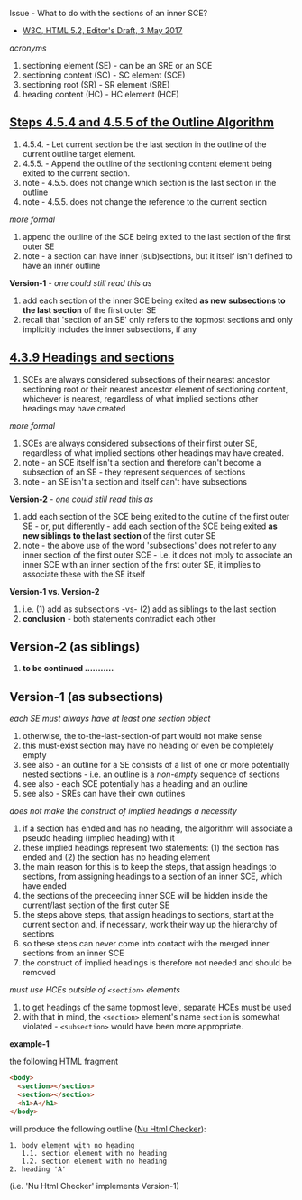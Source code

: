 
Issue - What to do with the sections of an inner SCE?

* [W3C, HTML 5.2, Editor's Draft, 3 May 2017](https://w3c.github.io/html)

*acronyms*

1. sectioning element (SE) - can be an SRE or an SCE
1. sectioning content (SC) - SC element (SCE)
1. sectioning root (SR) - SR element (SRE)
1. heading content (HC) - HC element (HCE)

## [Steps 4.5.4 and 4.5.5 of the Outline Algorithm](./outliner-steps.md)

1. 4.5.4. - Let current section be the last section in the outline of the current
   outline target element.
1. 4.5.5. - Append the outline of the sectioning content element being exited to
   the current section.
1. note - 4.5.5. does not change which section is the last section in the outline
1. note - 4.5.5. does not change the reference to the current section

*more formal*

1. append the outline of the SCE being exited to the last section of the first
   outer SE
1. note - a section can have inner (sub)sections, but it itself isn't defined to
   have an inner outline

**Version-1** - *one could still read this as*

1. add each section of the inner SCE being exited **as new subsections to the
   last section** of the first outer SE
1. recall that 'section of an SE' only refers to the topmost sections and only
   implicitly includes the inner subsections, if any

## [4.3.9 Headings and sections](https://w3c.github.io/html/sections.html#headings-and-sections)

1. SCEs are always considered subsections of their nearest ancestor sectioning
   root or their nearest ancestor element of sectioning content, whichever is
   nearest, regardless of what implied sections other headings may have created

*more formal*

1. SCEs are always considered subsections of their first outer SE, regardless of
   what implied sections other headings may have created.
1. note - an SCE itself isn't a section and therefore can't become a subsection
   of an SE - they represent sequences of sections
1. note - an SE isn't a section and itself can't have subsections

**Version-2** - *one could still read this as*

1. add each section of the SCE being exited to the outline of the first
   outer SE - or, put differently - add each section of the SCE being exited
   **as new siblings to the last section** of the first outer SE
1. note - the above use of the word 'subsections' does not refer to any inner
   section of the first outer SCE - i.e. it does not imply to associate an inner
   SCE with an inner section of the first outer SE, it implies to associate
   these with the SE itself

**Version-1 vs. Version-2**

1. i.e. (1) add as subsections -vs- (2) add as siblings to the last section
1. **conclusion** - both statements contradict each other

## Version-2 (as siblings)

1. **to be continued ...........**

## Version-1 (as subsections)

*each SE must always have at least one section object*

1. otherwise, the to-the-last-section-of part would not make sense
1. this must-exist section may have no heading or even be completely empty
1. see also - an outline for a SE consists of a list of one or more potentially
   nested sections - i.e. an outline is a *non-empty* sequence of sections
1. see also - each SCE potentially has a heading and an outline
1. see also - SREs can have their own outlines

*does not make the construct of implied headings a necessity*

1. if a section has ended and has no heading, the algorithm will associate a
   pseudo heading (implied heading) with it
1. these implied headings represent two statements: (1) the section has ended
   and (2) the section has no heading element
1. the main reason for this is to keep the steps, that assign headings to sections,
   from assigning headings to a section of an inner SCE, which have ended
1. the sections of the preceeding inner SCE will be hidden inside the
   current/last section of the first outer SE
1. the steps above steps, that assign headings to sections, start at the current
   section and, if necessary, work their way up the hierarchy of sections
1. so these steps can never come into contact with the merged inner sections
   from an inner SCE
1. the construct of implied headings is therefore not needed and should be removed

*must use HCEs outside of `<section>` elements*

1. to get headings of the same topmost level, separate HCEs must be used
1. with that in mind, the `<section>` element's name `section` is somewhat
   violated - `<subsection>` would have been more appropriate.

**example-1**

the following HTML fragment

```html
<body>
  <section></section>
  <section></section>
  <h1>A</h1>
</body>
```

will produce the following outline
([Nu Html Checker](https://validator.w3.org/nu/)):

```
1. body element with no heading
   1.1. section element with no heading
   1.2. section element with no heading
2. heading 'A'
```

(i.e. 'Nu Html Checker' implements Version-1)
